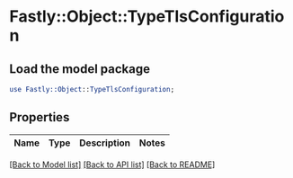 # Fastly::Object::TypeTlsConfiguration

## Load the model package
```perl
use Fastly::Object::TypeTlsConfiguration;
```

## Properties
Name | Type | Description | Notes
------------ | ------------- | ------------- | -------------

[[Back to Model list]](../README.md#documentation-for-models) [[Back to API list]](../README.md#documentation-for-api-endpoints) [[Back to README]](../README.md)


